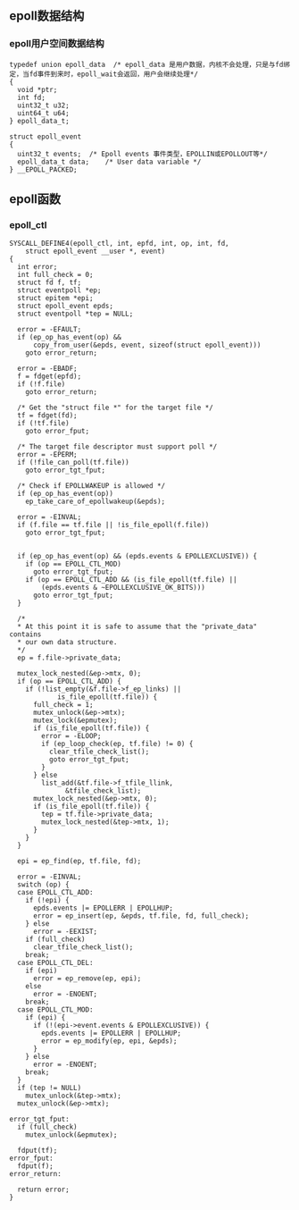 
## epoll数据结构

### epoll用户空间数据结构

    typedef union epoll_data  /* epoll_data 是用户数据，内核不会处理，只是与fd绑定，当fd事件到来时，epoll_wait会返回，用户会继续处理*/
    {
      void *ptr;
      int fd;
      uint32_t u32;
      uint64_t u64;
    } epoll_data_t;

    struct epoll_event
    {
      uint32_t events;	/* Epoll events 事件类型，EPOLLIN或EPOLLOUT等*/
      epoll_data_t data;	/* User data variable */
    } __EPOLL_PACKED;

## epoll函数

### epoll_ctl

    SYSCALL_DEFINE4(epoll_ctl, int, epfd, int, op, int, fd,
        struct epoll_event __user *, event)
    {
      int error;
      int full_check = 0;
      struct fd f, tf;
      struct eventpoll *ep;
      struct epitem *epi;
      struct epoll_event epds;
      struct eventpoll *tep = NULL;

      error = -EFAULT;
      if (ep_op_has_event(op) &&
          copy_from_user(&epds, event, sizeof(struct epoll_event)))
        goto error_return;

      error = -EBADF;
      f = fdget(epfd);
      if (!f.file)
        goto error_return;

      /* Get the "struct file *" for the target file */
      tf = fdget(fd);
      if (!tf.file)
        goto error_fput;

      /* The target file descriptor must support poll */
      error = -EPERM;
      if (!file_can_poll(tf.file))
        goto error_tgt_fput;

      /* Check if EPOLLWAKEUP is allowed */
      if (ep_op_has_event(op))
        ep_take_care_of_epollwakeup(&epds);

      error = -EINVAL;
      if (f.file == tf.file || !is_file_epoll(f.file))
        goto error_tgt_fput;


      if (ep_op_has_event(op) && (epds.events & EPOLLEXCLUSIVE)) {
        if (op == EPOLL_CTL_MOD)
          goto error_tgt_fput;
        if (op == EPOLL_CTL_ADD && (is_file_epoll(tf.file) ||
            (epds.events & ~EPOLLEXCLUSIVE_OK_BITS)))
          goto error_tgt_fput;
      }

      /*
      * At this point it is safe to assume that the "private_data" contains
      * our own data structure.
      */
      ep = f.file->private_data;

      mutex_lock_nested(&ep->mtx, 0);
      if (op == EPOLL_CTL_ADD) {
        if (!list_empty(&f.file->f_ep_links) ||
                is_file_epoll(tf.file)) {
          full_check = 1;
          mutex_unlock(&ep->mtx);
          mutex_lock(&epmutex);
          if (is_file_epoll(tf.file)) {
            error = -ELOOP;
            if (ep_loop_check(ep, tf.file) != 0) {
              clear_tfile_check_list();
              goto error_tgt_fput;
            }
          } else
            list_add(&tf.file->f_tfile_llink,
                  &tfile_check_list);
          mutex_lock_nested(&ep->mtx, 0);
          if (is_file_epoll(tf.file)) {
            tep = tf.file->private_data;
            mutex_lock_nested(&tep->mtx, 1);
          }
        }
      }

      epi = ep_find(ep, tf.file, fd);

      error = -EINVAL;
      switch (op) {
      case EPOLL_CTL_ADD:
        if (!epi) {
          epds.events |= EPOLLERR | EPOLLHUP;
          error = ep_insert(ep, &epds, tf.file, fd, full_check);
        } else
          error = -EEXIST;
        if (full_check)
          clear_tfile_check_list();
        break;
      case EPOLL_CTL_DEL:
        if (epi)
          error = ep_remove(ep, epi);
        else
          error = -ENOENT;
        break;
      case EPOLL_CTL_MOD:
        if (epi) {
          if (!(epi->event.events & EPOLLEXCLUSIVE)) {
            epds.events |= EPOLLERR | EPOLLHUP;
            error = ep_modify(ep, epi, &epds);
          }
        } else
          error = -ENOENT;
        break;
      }
      if (tep != NULL)
        mutex_unlock(&tep->mtx);
      mutex_unlock(&ep->mtx);

    error_tgt_fput:
      if (full_check)
        mutex_unlock(&epmutex);

      fdput(tf);
    error_fput:
      fdput(f);
    error_return:

      return error;
    }













